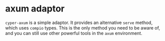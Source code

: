 # axum adaptor

`cyper-axum` is a simple adaptor. It provides an alternative `serve` method, which uses `compio` types. This is the only method you need to be aware of, and you can still use other powerful tools in the `axum` environment.
